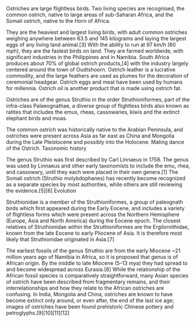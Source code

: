 Ostriches are large flightless birds. Two living species are recognised, the common ostrich, native to large areas of sub-Saharan Africa, and the Somali ostrich, native to the Horn of Africa.

They are the heaviest and largest living birds, with adult common ostriches weighing anywhere between 63.5 and 145 kilograms and laying the largest eggs of any living land animal.[3] With the ability to run at 97 km/h (60 mph), they are the fastest birds on land. They are farmed worldwide, with significant industries in the Philippines and in Namibia. South Africa produces about 70% of global ostrich products,[4] with the industry largely centered around the town of Oudtshoorn. Ostrich leather is a lucrative commodity, and the large feathers are used as plumes for the decoration of ceremonial headgear. Ostrich eggs and meat have been used by humans for millennia. Ostrich oil is another product that is made using ostrich fat.

Ostriches are of the genus Struthio in the order Struthioniformes, part of the infra-class Palaeognathae, a diverse group of flightless birds also known as ratites that includes the emus, rheas, cassowaries, kiwis and the extinct elephant birds and moas.

The common ostrich was historically native to the Arabian Peninsula, and ostriches were present across Asia as far east as China and Mongolia during the Late Pleistocene and possibly into the Holocene.
Mating dance of the Ostrich.
Taxonomic history

The genus Struthio was first described by Carl Linnaeus in 1758. The genus was used by Linnaeus and other early taxonomists to include the emu, rhea, and cassowary, until they each were placed in their own genera.[1] The Somali ostrich (Struthio molybdophanes) has recently become recognized as a separate species by most authorities, while others are still reviewing the evidence.[5][6]
Evolution

Struthionidae is a member of the Struthioniformes, a group of paleognath birds which first appeared during the Early Eocene, and includes a variety of flightless forms which were present across the Northern Hemisphere (Europe, Asia and North America) during the Eocene epoch. The closest relatives of Struthionidae within the Struthioniformes are the Ergilornithidae, known from the late Eocene to early Pliocene of Asia. It is therefore most likely that Struthionidae originated in Asia.[7]

The earliest fossils of the genus Struthio are from the early Miocene ~21 million years ago of Namibia in Africa, so it is proposed that genus is of African origin. By the middle to late Miocene (5–13 mya) they had spread to and become widespread across Eurasia.[8] While the relationship of the African fossil species is comparatively straightforward, many Asian species of ostrich have been described from fragmentary remains, and their interrelationships and how they relate to the African ostriches are confusing. In India, Mongolia and China, ostriches are known to have become extinct only around, or even after, the end of the last ice age; images of ostriches have been found prehistoric Chinese pottery and petroglyphs.[9][10][11][12] 
